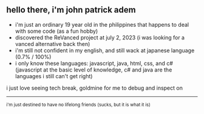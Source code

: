 ## hello there, i'm john patrick adem

* i'm just an ordinary 19 year old in the philippines that happens to deal with some code (as a fun hobby)
* discovered the ReVanced project at july 2, 2023 (i was looking for a vanced alternative back then)
* i'm still not confident in my english, and still wack at japanese language (0.7% / 100%)
* i only know these languages: javascript, java, html, css, and c# (javascript at the basic level of knowledge, c# and java are the languages i still can't get right)

i just love seeing tech break, goldmine for me to debug and inspect on

***

<sup>i'm just destined to have no lifelong friends (sucks, but it is what it is)</sup>
